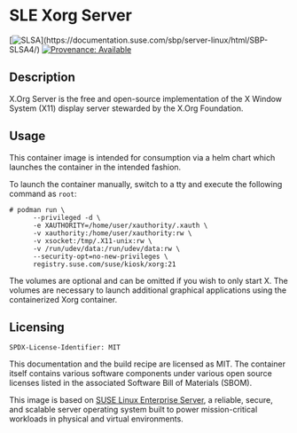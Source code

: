 # SLE Xorg Server
[![SLSA](https://img.shields.io/badge/SLSA_(v1.0)-Build_L3-Green)](https://documentation.suse.com/sbp/server-linux/html/SBP-SLSA4/)
[![Provenance: Available](https://img.shields.io/badge/Provenance-Available-Green)](https://documentation.suse.com/container/all/html/Container-guide/index.html#container-verify)

## Description

X.Org Server is the free and open-source implementation of the X Window System
(X11) display server stewarded by the X.Org Foundation.


## Usage

This container image is intended for consumption via a helm chart which launches
the container in the intended fashion.

To launch the container manually, switch to a tty and execute the following
command as `root`:

```ShellSession
# podman run \
      --privileged -d \
      -e XAUTHORITY=/home/user/xauthority/.xauth \
      -v xauthority:/home/user/xauthority:rw \
      -v xsocket:/tmp/.X11-unix:rw \
      -v /run/udev/data:/run/udev/data:rw \
      --security-opt=no-new-privileges \
      registry.suse.com/suse/kiosk/xorg:21
```

The volumes are optional and can be omitted if you wish to only start X. The
volumes are necessary to launch additional graphical applications using the
containerized Xorg container.


## Licensing

`SPDX-License-Identifier: MIT`

This documentation and the build recipe are licensed as MIT.
The container itself contains various software components under various open source licenses listed in the associated
Software Bill of Materials (SBOM).

This image is based on [SUSE Linux Enterprise Server](https://www.suse.com/products/server/), a reliable,
secure, and scalable server operating system built to power mission-critical workloads in physical and virtual environments.